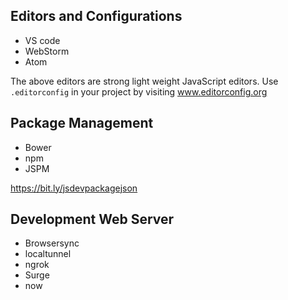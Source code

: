 ## Editors and Configurations
* VS code
* WebStorm
* Atom 

The above editors are strong light weight JavaScript editors.
Use `.editorconfig` in your project by visiting www.editorconfig.org

## Package Management
* Bower
* npm 
* JSPM

https://bit.ly/jsdevpackagejson

## Development Web Server
* Browsersync
* localtunnel
* ngrok
* Surge
* now